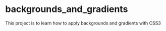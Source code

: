# backgrounds_and_gradients
This project is to learn how to apply backgrounds and gradients with CSS3
